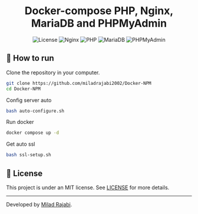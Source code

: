 <h1 align="center">Docker-compose PHP, Nginx, MariaDB and PHPMyAdmin</h1>

<!-- Tags -->

<p align="center">
  <img alt="License" src="https://img.shields.io/static/v1?label=license&message=MIT&color=ffffff&labelColor=000000">
  <img alt="Nginx" src="https://img.shields.io/static/v1?label=Nginx&message=latest&color=ffffff&labelColor=000000">
  <img alt="PHP" src="https://img.shields.io/static/v1?label=PHP&message=8.3&color=ffffff&labelColor=000000">
  <img alt="MariaDB" src="https://img.shields.io/static/v1?label=MySQL&message=11.4&color=ffffff&labelColor=000000">
  <img alt="PHPMyAdmin" src="https://img.shields.io/static/v1?label=PHPMyAdmin&message=latest&color=ffffff&labelColor=000000">
</p>
<!-- Body -->

## 🚀 How to run

Clone the repository in your computer.

```bash
git clone https://github.com/miladrajabi2002/Docker-NPM
cd Docker-NPM
```

Config server auto

```bash
bash auto-configure.sh
```

Run docker

```bash
docker compose up -d
```

Get auto ssl

```bash
bash ssl-setup.sh
```


## 📄 License

This project is under an MIT license. See [LICENSE](LICENSE.md) for more details.

---

<!-- Footer -->
Developed by [Milad Rajabi](https://github.com/miladrajabi2002).

